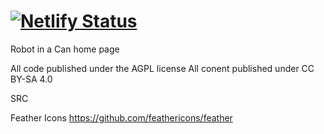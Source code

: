 # [![Netlify Status](https://api.netlify.com/api/v1/badges/70cec665-3d2d-49f4-bef6-cd98bd7a7f3c/deploy-status)](https://app.netlify.com/sites/robotinacan/deploys)

Robot in a Can home page

All code published under the AGPL license 
All conent published under CC BY-SA 4.0 

SRC

Feather Icons https://github.com/feathericons/feather

